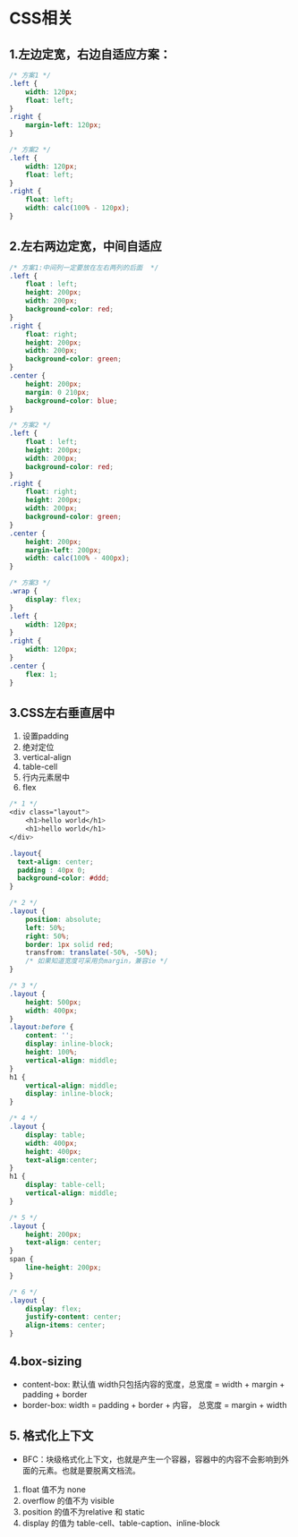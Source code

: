 # CSS相关

## 1.左边定宽，右边自适应方案：

```css
/* 方案1 */
.left {
    width: 120px;
    float: left;
}
.right {
    margin-left: 120px;
}

/* 方案2 */
.left {
    width: 120px;
    float: left;
}
.right {
    float: left;
    width: calc(100% - 120px);
}
```

## 2.左右两边定宽，中间自适应

```css
/* 方案1:中间列一定要放在左右两列的后面  */
.left {
    float : left;
    height: 200px;
    width: 200px;
    background-color: red;
}
.right {
    float: right;
    height: 200px;
    width: 200px;
    background-color: green;
}
.center {
    height: 200px;
    margin: 0 210px;
    background-color: blue;
}

/* 方案2 */
.left {
    float : left;
    height: 200px;
    width: 200px;
    background-color: red;
}
.right {
    float: right;
    height: 200px;
    width: 200px;
    background-color: green;
}
.center {
    height: 200px;
    margin-left: 200px;
    width: calc(100% - 400px);
}

/* 方案3 */
.wrap {
    display: flex;
}
.left {
    width: 120px;
}
.right {
    width: 120px;
}
.center {
    flex: 1;
}
```

## 3.CSS左右垂直居中

1. 设置padding
2. 绝对定位
3. vertical-align
4. table-cell
5. 行内元素居中
6. flex

```css
/* 1 */
<div class="layout">
    <h1>hello world</h1>
    <h1>hello world</h1>
</div>

.layout{
  text-align: center;
  padding : 40px 0;
  background-color: #ddd;
}

/* 2 */
.layout {
    position: absolute;
    left: 50%;
    right: 50%;
    border: 1px solid red;
    transfrom: translate(-50%, -50%);
    /* 如果知道宽度可采用负margin，兼容ie */
}

/* 3 */
.layout {
    height: 500px;
    width: 400px;
}
.layout:before {
    content: '';
    display: inline-block;
    height: 100%;
    vertical-align: middle;
}
h1 {
    vertical-align: middle;
    display: inline-block;
}

/* 4 */
.layout {
    display: table;
    width: 400px;
    height: 400px;
    text-align:center;
}
h1 {
    display: table-cell;
    vertical-align: middle;
}

/* 5 */
.layout {
    height: 200px;
    text-align: center;
}
span {
    line-height: 200px;
}

/* 6 */
.layout {
    display: flex;
    justify-content: center;
    align-items: center;
}
```

## 4.box-sizing

- content-box: 默认值 width只包括内容的宽度，总宽度 = width + margin + padding + border
- border-box: width = padding + border + 内容， 总宽度 = margin + width

## 5. 格式化上下文

- BFC：块级格式化上下文，也就是产生一个容器，容器中的内容不会影响到外面的元素。也就是要脱离文档流。

1. float 值不为 none
2. overflow 的值不为 visible
3. position 的值不为relative 和 static
4. display 的值为 table-cell、table-caption、inline-block

